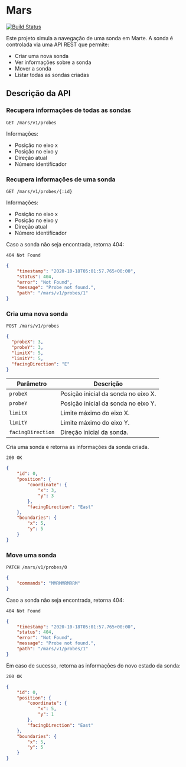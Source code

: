 # Mars

[![Build Status](https://travis-ci.com/augustohdias/mars.svg?branch=master)](https://travis-ci.com/augustohdias/mars)

Este projeto simula a navegação de uma sonda em Marte. A sonda é controlada via uma API REST que permite:

- Criar uma nova sonda
- Ver informações sobre a sonda
- Mover a sonda
- Listar todas as sondas criadas

## Descrição da API

### Recupera informações de todas as sondas

`GET /mars/v1/probes`

Informações:

- Posição no eixo x
- Posição no eixo y
- Direção atual
- Número identificador

### Recupera informações de uma sonda

`GET /mars/v1/probes/{:id}`

Informações:

- Posição no eixo x
- Posição no eixo y
- Direção atual
- Número identificador

Caso a sonda não seja encontrada, retorna 404:

`404 Not Found`
```json
{
    "timestamp": "2020-10-18T05:01:57.765+00:00",
    "status": 404,
    "error": "Not Found",
    "message": "Probe not found.",
    "path": "/mars/v1/probes/1"
}
```
### Cria uma nova sonda
`POST /mars/v1/probes`
```json
{
  "probeX": 3,
  "probeY": 3,
  "limitX": 5,
  "limitY": 5,
  "facingDirection": "E"
}
```

|Parâmetro | Descrição     |
|----------|---------------|
|`probeX`|Posição inicial da sonda no eixo X.|
|`probeY`|Posição inicial da sonda no eixo Y.|
|`limitX`|Limite máximo do eixo X.|
|`limitY`|Limite máximo do eixo Y.|
|`facingDirection`|Direção inicial da sonda.|

Cria uma sonda e retorna as informações da sonda criada. 

`200 OK`
```json
{
    "id": 0,
    "position": {
        "coordinate": {
            "x": 3,
            "y": 3
        },
        "facingDirection": "East"
    },
    "boundaries": {
        "x": 5,
        "y": 5
    }    
}
```

### Move uma sonda
`PATCH /mars/v1/probes/0`
```json
{
    "commands": "MMRMMRMRRM"
}
```

Caso a sonda não seja encontrada, retorna 404:

`404 Not Found`
```json
{
    "timestamp": "2020-10-18T05:01:57.765+00:00",
    "status": 404,
    "error": "Not Found",
    "message": "Probe not found.",
    "path": "/mars/v1/probes/1"
}
```

Em caso de sucesso, retorna as informações do novo estado da sonda:

`200 OK`
```json
{
    "id": 0,
    "position": {
        "coordinate": {
            "x": 5,
            "y": 1
        },
        "facingDirection": "East"
    },
    "boundaries": {
        "x": 5,
        "y": 5
    }   
}
```